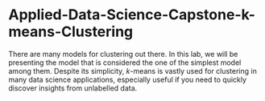 # Applied-Data-Science-Capstone-k-means-Clustering
There are many models for clustering out there. In this lab, we will be presenting the model that is considered the one of the simplest model among them. Despite its simplicity, *k*-means is vastly used for clustering in many data science applications, especially useful if you need to quickly discover insights from unlabelled data.
